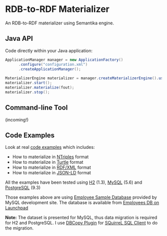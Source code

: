 RDB-to-RDF Materializer
=======================

An RDB-to-RDF materializer using Semantika engine.

Java API
--------

Code directly within your Java application:

```java
ApplicationManager manager = new ApplicationFactory()
      .configure("configuration.xml")
      .createApplicationManager();
      
MaterializerEngine materializer = manager.createMaterializerEngine().useNTriples();
materializer.start();
materializer.materialize(fout);
materializer.stop();
```

Command-line Tool
-----------------

(incoming!)


Code Examples
-------------

Look at real [code examples](https://github.com/obidea/semantika-materializer/tree/master/example) which includes:
* How to materialize in [NTriples][1] format
* How to materialize in [Turtle][2] format
* How to materialize in [RDF/XML][3] format
* How to materialize in [JSON-LD][4] format

All the examples have been tested using [H2][5] (1.3), [MySQL][6] (5.6) and [PostgreSQL][7] (9.3)

Those examples above are using [Employee Sample Database](http://dev.mysql.com/doc/employee/en/index.html) provided by MySQL development site.
The database is available from [Employees DB on Launchpad](https://launchpad.net/test-db/)

**Note:** The dataset is presented for MySQL, thus data migration is required for H2 and PostgreSQL. I use [DBCopy Plugin](http://dbcopyplugin.sourceforge.net/)
for [SQuirreL SQL Client](http://squirrel-sql.sourceforge.net/) to do the migration.

  [1]: http://www.w3.org/TR/n-triples/   "W3C recommendation on NTriples syntax"
  [2]: http://www.w3.org/TR/turtle/   "W3C recommendation on Turtle syntax"
  [3]: http://www.w3.org/TR/rdf-syntax-grammar/   "W3C recommendation on RDF/XML syntax"
  [4]: http://www.w3.org/TR/json-ld/   "W3C recommendation on JSON-LD syntax"
  [5]: http://www.h2database.com/   "H2 site"
  [6]: http://www.mysql.com/   "MySQL site"
  [7]: http://www.postgresql.org/   "PostgreSQL site"


